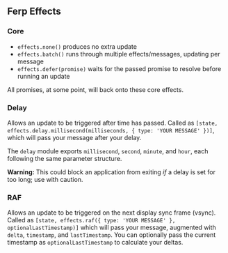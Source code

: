 ## Ferp Effects

### Core

 - `effects.none()` produces no extra update
 - `effects.batch()` runs through multiple effects/messages, updating per message
 - `effects.defer(promise)` waits for the passed promise to resolve before running an update

All promises, at some point, will back onto these core effects.

### Delay

Allows an update to be triggered after time has passed.
Called as `[state, effects.delay.millisecond(milliseconds, { type: 'YOUR MESSAGE' })]`, which will pass your message after your delay.

The `delay` module exports `millisecond`, `second`, `minute`, and `hour`, each following the same parameter structure.

**Warning:** This could block an application from exiting _if_ a delay is set for too long; use with caution.

### RAF

Allows an update to be triggered on the next display sync frame (vsync).
Called as `[state, effects.raf({ type: 'YOUR MESSAGE' }, optionalLastTimestamp)]` which will pass your message, augmented with `delta`, `timestamp`, and `lastTimestamp`.
You can optionally pass the current timestamp as `optionalLastTimestamp` to calculate your deltas.

